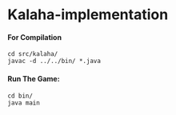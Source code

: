 # Kalaha-implementation

#### For Compilation
```
cd src/kalaha/
javac -d ../../bin/ *.java
```

#### Run The Game:
```
cd bin/
java main
```
